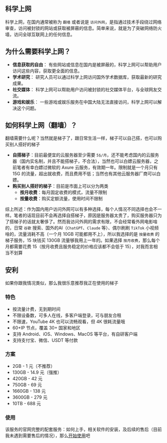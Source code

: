 ## 科学上网
科学上网，在国内通常被称为 `翻墙` 或者说是 `访问外网`，是指通过技术手段绕过网络审查，访问被封锁的网站或获取被屏蔽的信息。简单来说，就是为了突破网络防火墙，访问全球互联网上的任何信息。

## 为什么需要科学上网？
* **信息获取的自由**： 有些网站或信息在国内是被屏蔽的，科学上网可以帮助用户访问这些内容，获取更全面的信息。
* **学术研究**： 研究人员可以通过科学上网访问国外学术数据库，获取最新的研究成果。
* **社交媒体**： 科学上网可以帮助用户访问被封锁的社交媒体平台，与全球网友交流。
* **游戏和娱乐**： 一些游戏或娱乐服务在中国大陆无法直接访问，科学上网可以解决这个问题。

## 如何科学上网（翻墙）？
翻墙需要什么呢？当然就是梯子了，跟日常生活一样，梯子可以自己搭，也可以购买别人搭好的梯子

* <b>自搭梯子</b>：目前最便宜的云服务器至少需要 `5$/月`，还不能考虑国内的云服务器（国内实名制，并且不能搭梯子，不合法），当然也可以白嫖云服务器，之前笔者有幸白嫖过微软的 Axure 云服务，有效期一年。限制就是一个月只有 15G 的流量，超出就收费，而且费用不低；当然也有其他云服务器厂商可以白嫖。
* <b>购买别人搭好的梯子</b>：目前是市面上可以分为两类
   * <b>按月收费</b>：每月固定收费的模式，流量不限制
   * <b>按量收费</b>：购买定额流量，使用时间不限制

综上所述：作为国内用户访问外网可以有多种选择，每个人情况不同选择也会不一样。笔者的话现目前不会再选择自搭梯子，原因是服务器太贵了，购买服务器只为了搭梯子的话就太奢侈了。然而我访问外网的需求有限，不会经常看外网电影啥的，日常 `谷歌` 搜索、国外的AI（`ChatGPT`、`Claude` 等）、偶尔刷刷 `TikTok` 小视频啥的，流量消耗不高（一个月 10GB 可能都用不上），所以我选择的是 `按量收费` 的梯子服务，15 块钱买 130GB 流量够我用上一年的。如果选择 `按月收费`，那么每个月都需要花费 15（按月收费且服务稳定的价格应该都不会低于 15），对我而言相当不划算

## 安利
如果你跟我情况类似，那么我很乐意推荐我正在使用的梯子

### 特色
* 按流量计费，无到期时间
* 不限设备数，可多人在线，多客户端登录，可与朋友合租
* 不限速，YouTube 4K 也可以流畅观看，但 4K 很耗流量哦
* 60+IP  节点，覆盖 30+ 国家和地区
* 支持 Android、iOS、Windows、MacOS 等平台，有自研客户端
* 支持支付宝、微信、USDT 等付款

### 方案
* 2GB - 1 元（不推荐）
* 130GB - 14.9 元（强推）
* 420GB - 42 元
* 750GB - 69 元
* 1660GB - 138 元
* 3600GB - 279 元
* 10TB - 688 元

### 使用
该服务的官网完整的配套服务：如何上手，相关软件的安装，及后续的售后（目前我未遇到需要售后的情况），那么[开始使用](https://mojie.app/register?aff=yqKCB1qB)吧
